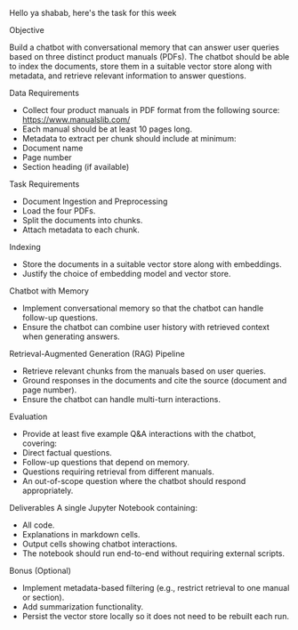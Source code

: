Hello ya shabab, here's the task for this week

Objective

Build a chatbot with conversational memory that can answer user queries based on three distinct product manuals (PDFs). The chatbot should be able to index the documents, store them in a suitable vector store along with metadata, and retrieve relevant information to answer questions.

Data Requirements

- Collect four product manuals in PDF format from the following source: https://www.manualslib.com/
- Each manual should be at least 10 pages long.
- Metadata to extract per chunk should include at minimum:
- Document name
- Page number
- Section heading (if available)

Task Requirements

- Document Ingestion and Preprocessing
- Load the four PDFs.
- Split the documents into chunks.
- Attach metadata to each chunk.

Indexing

- Store the documents in a suitable vector store along with embeddings.
- Justify the choice of embedding model and vector store.

Chatbot with Memory

- Implement conversational memory so that the chatbot can handle follow-up questions.
- Ensure the chatbot can combine user history with retrieved context when generating answers.

Retrieval-Augmented Generation (RAG) Pipeline

- Retrieve relevant chunks from the manuals based on user queries.
- Ground responses in the documents and cite the source (document and page number).
- Ensure the chatbot can handle multi-turn interactions.

Evaluation

- Provide at least five example Q&A interactions with the chatbot, covering:
- Direct factual questions.
- Follow-up questions that depend on memory.
- Questions requiring retrieval from different manuals.
- An out-of-scope question where the chatbot should respond appropriately.

Deliverables
A single Jupyter Notebook containing:

- All code.
- Explanations in markdown cells.
- Output cells showing chatbot interactions.
- The notebook should run end-to-end without requiring external scripts.

Bonus (Optional)

- Implement metadata-based filtering (e.g., restrict retrieval to one manual or section).
- Add summarization functionality.
- Persist the vector store locally so it does not need to be rebuilt each run.
